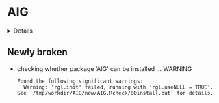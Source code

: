 # AIG

<details>

* Version: 0.1.9
* Source code: https://github.com/cran/AIG
* Date/Publication: 2018-05-21 18:51:28 UTC
* Number of recursive dependencies: 58

Run `cloud_details(, "AIG")` for more info

</details>

## Newly broken

*   checking whether package ‘AIG’ can be installed ... WARNING
    ```
    Found the following significant warnings:
      Warning: 'rgl.init' failed, running with 'rgl.useNULL = TRUE'.
    See ‘/tmp/workdir/AIG/new/AIG.Rcheck/00install.out’ for details.
    ```

